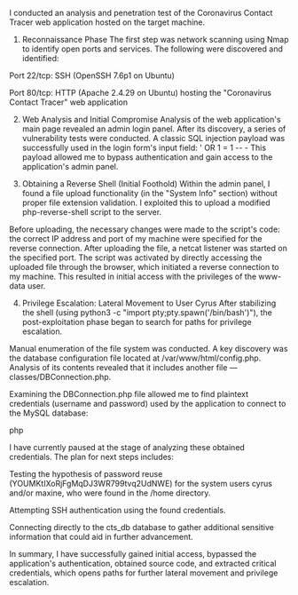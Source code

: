 I conducted an analysis and penetration test of the Coronavirus Contact Tracer web application hosted on the target machine.

1. Reconnaissance Phase
The first step was network scanning using Nmap to identify open ports and services. The following were discovered and identified:

Port 22/tcp: SSH (OpenSSH 7.6p1 on Ubuntu)

Port 80/tcp: HTTP (Apache 2.4.29 on Ubuntu) hosting the "Coronavirus Contact Tracer" web application

2. Web Analysis and Initial Compromise
Analysis of the web application's main page revealed an admin login panel. After its discovery, a series of vulnerability tests were conducted. A classic SQL injection payload was successfully used in the login form's input field:
' OR 1 = 1 -- -
This payload allowed me to bypass authentication and gain access to the application's admin panel.

3. Obtaining a Reverse Shell (Initial Foothold)
Within the admin panel, I found a file upload functionality (in the "System Info" section) without proper file extension validation. I exploited this to upload a modified php-reverse-shell script to the server.

Before uploading, the necessary changes were made to the script's code: the correct IP address and port of my machine were specified for the reverse connection. After uploading the file, a netcat listener was started on the specified port. The script was activated by directly accessing the uploaded file through the browser, which initiated a reverse connection to my machine. This resulted in initial access with the privileges of the www-data user.

4. Privilege Escalation: Lateral Movement to User Cyrus
After stabilizing the shell (using python3 -c "import pty;pty.spawn('/bin/bash')"), the post-exploitation phase began to search for paths for privilege escalation.

Manual enumeration of the file system was conducted. A key discovery was the database configuration file located at /var/www/html/config.php. Analysis of its contents revealed that it includes another file — classes/DBConnection.php.

Examining the DBConnection.php file allowed me to find plaintext credentials (username and password) used by the application to connect to the MySQL database:

php
<?php
class DBConnection{
    private $host = 'localhost';
    private $username = 'cts';
    private $password = 'YOUMKtIXoRjFgMqDJ3WR799tvq2UdNWE';
    private $database = 'cts_db';
    // ... rest of the class code ...
}
?>
I have currently paused at the stage of analyzing these obtained credentials. The plan for next steps includes:

Testing the hypothesis of password reuse (YOUMKtIXoRjFgMqDJ3WR799tvq2UdNWE) for the system users cyrus and/or maxine, who were found in the /home directory.

Attempting SSH authentication using the found credentials.

Connecting directly to the cts_db database to gather additional sensitive information that could aid in further advancement.

In summary, I have successfully gained initial access, bypassed the application's authentication, obtained source code, and extracted critical credentials, which opens paths for further lateral movement and privilege escalation.

